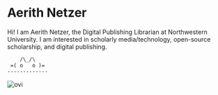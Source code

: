 # Aerith Netzer

Hi! I am Aerith Netzer, the Digital Publishing Librarian at Northwestern University. I am interested in scholarly media/technology, open-source scholarship, and digital publishing. 
```
    /\_/\  
 =( o   o )=
-------------
```

<img src="https://github-readme-stats.vercel.app/api/top-langs?username=aerithnetzer&show_icons=true&locale=en&layout=compact&theme=chartreuse-dark" alt="ovi" />
